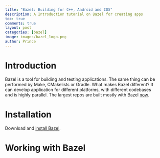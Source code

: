 ```yaml
---
title: "Bazel: Building for C++, Android and IOS"
description: A Introduction tutorial on Bazel for creating apps
toc: true
comments: true
layout: post
categories: [bazel]
image: images/bazel_logo.png
author: Prince
---
```


# Introduction

Bazel is a tool for building and testing applications. The same thing can be performed by Make, CMakelists or Gradle.
What makes Bazel different? It can develop application for different platforms, with different codebases and is highly parallel. The largest repos are built mostly with Bazel [now](https://bazel.build/users.html).


# Installation

Download and [install Bazel](https://docs.bazel.build/versions/main/install.html).

# Working with Bazel



